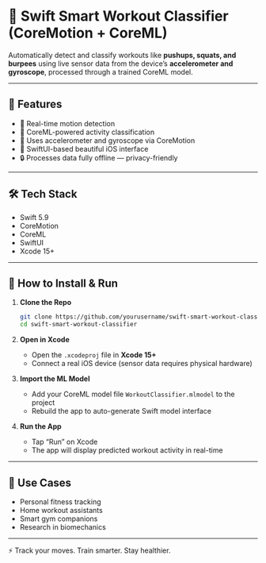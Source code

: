 # 🧠 Swift Smart Workout Classifier (CoreMotion + CoreML)

Automatically detect and classify workouts like **pushups, squats, and burpees** using live sensor data from the device’s **accelerometer and gyroscope**, processed through a trained CoreML model.

---

## 📲 Features

- 🏃 Real-time motion detection
- 🧠 CoreML-powered activity classification
- 📡 Uses accelerometer and gyroscope via CoreMotion
- 📱 SwiftUI-based beautiful iOS interface
- 🔒 Processes data fully offline — privacy-friendly

---

## 🛠 Tech Stack

- Swift 5.9
- CoreMotion
- CoreML
- SwiftUI
- Xcode 15+

---

## 🚀 How to Install & Run

1. **Clone the Repo**
   ```bash
   git clone https://github.com/yourusername/swift-smart-workout-classifier.git
   cd swift-smart-workout-classifier
   ```

2. **Open in Xcode**
   - Open the `.xcodeproj` file in **Xcode 15+**
   - Connect a real iOS device (sensor data requires physical hardware)

3. **Import the ML Model**
   - Add your CoreML model file `WorkoutClassifier.mlmodel` to the project
   - Rebuild the app to auto-generate Swift model interface

4. **Run the App**
   - Tap “Run” on Xcode
   - The app will display predicted workout activity in real-time

---

## 📌 Use Cases

- Personal fitness tracking
- Home workout assistants
- Smart gym companions
- Research in biomechanics

---

⚡ Track your moves. Train smarter. Stay healthier.